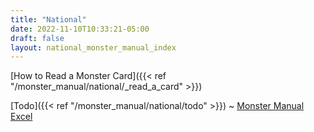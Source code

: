 ```yaml
---
title: "National"
date: 2022-11-10T10:33:21-05:00
draft: false
layout: national_monster_manual_index
---
```


[How to Read a Monster Card]({{< ref "/monster_manual/national/_read_a_card" >}})

[Todo]({{< ref "/monster_manual/national/todo" >}})   ~   [Monster Manual Excel](/nero_monsters.xlsx)